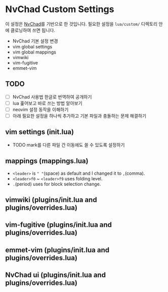 # NvChad Custom Settings

이 설정은 [NvChad](https://github.com/NvChad/NvChad)를 기반으로 한 것입니다.
필요한 설정을 `lua/custom/` 디렉토리 안에 클로닝하여 쓰면 됩니다.

* NvChad 기본 설정 변경
* vim global settings
* vim global mappings
* vimwiki
* vim-fugitive
* emmet-vim

## TODO

* [ ] NvChad 사용법 한글로 번역하여 공개하기
* [ ] lua 훑어보고 바로 쓰는 방법 알아보기
* [ ] neovim 설정 동작을 이해하기
* [ ] 아래 필요한 설정을 하나씩 추가하고 기본 파일과 충돌하는 문제 해결하기

## vim settings (init.lua)

* TODO mark를 다른 파일 간 이동에도 쓸 수 있도록 설정하기

## mappings (mappings.lua)

* `<leader>` is `" "`(space) as default and I changed it to `,`(comma).
* `<leader>f0` ~ `<leader>f9` uses folding level.
* `.`(period) uses for block selection change.

## vimwiki (plugins/init.lua and plugins/overrides.lua)

## vim-fugitive (plugins/init.lua and plugins/overrides.lua)

## emmet-vim (plugins/init.lua and plugins/overrides.lua)

## NvChad ui (plugins/init.lua and plugins/overrides.lua)
